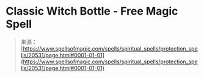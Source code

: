 <!--yml
category: 未分类
date: 2024-06-12 19:03:25
-->

# Classic Witch Bottle - Free Magic Spell

> 来源：[https://www.spellsofmagic.com/spells/spiritual_spells/protection_spells/20531/page.html#0001-01-01](https://www.spellsofmagic.com/spells/spiritual_spells/protection_spells/20531/page.html#0001-01-01)